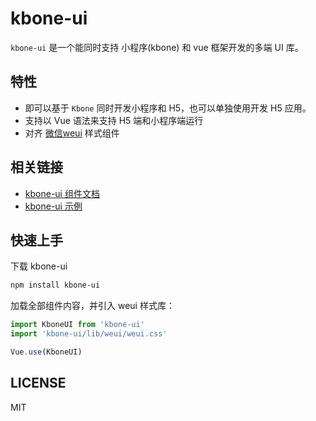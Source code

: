 # kbone-ui

`kbone-ui` 是一个能同时支持 小程序(kbone) 和 vue 框架开发的多端 UI 库。


## 特性

* 即可以基于 `Kbone` 同时开发小程序和 H5，也可以单独使用开发 H5 应用。
* 支持以 Vue 语法来支持 H5 端和小程序端运行
* 对齐 [微信weui](https://weui.io) 样式组件


## 相关链接

* [kbone-ui 组件文档](https://wechat-miniprogram.github.io/kbone/docs/ui/intro/)
* [kbone-ui 示例](https://wechat-miniprogram.github.io/kboneui/ui/#/)

## 快速上手

下载 kbone-ui

```sh
npm install kbone-ui  
```

加载全部组件内容，并引入 weui 样式库：

```js
import KboneUI from 'kbone-ui'
import 'kbone-ui/lib/weui/weui.css'

Vue.use(KboneUI)
```


## LICENSE

MIT
